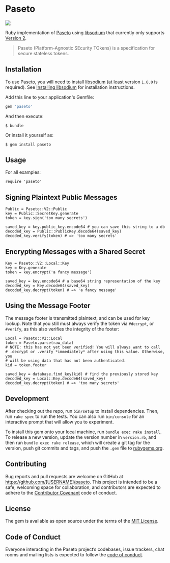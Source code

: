 # Paseto

![](https://travis-ci.org/mguymon/paseto.rb.svg?branch=master)

Ruby implementation of [Paseto](https://github.com/paragonie/paseto) using [libsodium](https://github.com/crypto-rb/rbnacl) that currently only supports [Version 2](https://github.com/paragonie/paseto/blob/master/docs/01-Protocol-Versions/Version2.md).

> Paseto (Platform-Agnostic SEcurity TOkens) is a specification for secure stateless tokens.

## Installation

To use Paseto, you will need to install [libsodium][] (at least version `1.0.0` is
required). See [Installing libsodium][] for installation instructions.

Add this line to your application's Gemfile:

```ruby
gem 'paseto'
```

And then execute:

    $ bundle

Or install it yourself as:

    $ gem install paseto

[libsodium]: https://github.com/jedisct1/libsodium
[Installing libsodium]: https://github.com/crypto-rb/rbnacl/wiki/Installing-libsodium

## Usage

For all examples:

    require 'paseto'

## Signing Plaintext Public Messages

    Public = Paseto::V2::Public
    key = Public::SecretKey.generate
    token = key.sign('too many secrets')

    saved_key = key.public_key.encode64 # you can save this string to a db
    decoded_key = Public::PublicKey.decode64(saved_key)
    decoded_key.verify(token) # => 'too many secrets'

## Encrypting Messages with a Shared Secret

    Key = Paseto::V2::Local::Key
    key = Key.generate
    token = key.encrypt('a fancy message')

    saved_key = key.encode64 # a base64 string representation of the key
    decoded_key = Key.decode64(saved_key)
    decoded_key.decrypt(token) # => 'a fancy message'

## Using the Message Footer

The message footer is transmitted plaintext, and can be used for key lookup.
Note that you still must always verify the token via `#decrypt`,  or `#verify`,
as this also verifies the integrity of the footer:

    Local = Paseto::V2::Local
    token = Paseto.parse(raw_data)
    # NOTE: this has not yet been verified! You will always want to call
    # .decrypt or .verify *immediately* after using this value. Otherwise, you
    # will be using data that has not been authenticated.
    kid = token.footer

    saved_key = database.find_key(kid) # find the previously stored key
    decoded_key = Local::Key.decode64(saved_key)
    decoded_key.decrypt(token) # => 'too many secrets'

## Development

After checking out the repo, run `bin/setup` to install dependencies. Then, run `rake spec` to run the tests. You can also run `bin/console` for an interactive prompt that will allow you to experiment.

To install this gem onto your local machine, run `bundle exec rake install`. To release a new version, update the version number in `version.rb`, and then run `bundle exec rake release`, which will create a git tag for the version, push git commits and tags, and push the `.gem` file to [rubygems.org](https://rubygems.org).

## Contributing

Bug reports and pull requests are welcome on GitHub at https://github.com/[USERNAME]/paseto. This project is intended to be a safe, welcoming space for collaboration, and contributors are expected to adhere to the [Contributor Covenant](http://contributor-covenant.org) code of conduct.

## License

The gem is available as open source under the terms of the [MIT License](https://opensource.org/licenses/MIT).

## Code of Conduct

Everyone interacting in the Paseto project’s codebases, issue trackers, chat rooms and mailing lists is expected to follow the [code of conduct](https://github.com/[USERNAME]/paseto/blob/master/CODE_OF_CONDUCT.md).
